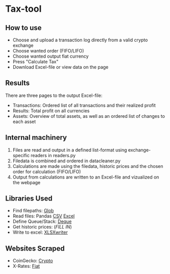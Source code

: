 # Tax-tool

## How to use
- Choose and upload a transaction log directly from a valid crypto exchange
- Choose wanted order (FIFO/LIFO)
- Choose wanted output fiat currency
- Press "Calculate Tax"
- Download Excel-file or view data on the page

## Results
There are three pages to the output Excel-file:
- Transactions: Ordered list of all transactions and their realized profit
- Results: Total profit on all currencies
- Assets: Overview of total assets, as well as an ordered list of changes to each asset

## Internal machinery
1. Files are read and output in a defined list-format using exchange-specific readers in readers.py
2. Filedata is combined and ordered in datacleaner.py
3. Calculations are made using the filedata, historic prices and the chosen order for calculation (FIFO/LIFO)
4. Output from calculations are written to an Excel-file and vizualized on the webpage

## Libraries Used
- Find filepaths: [Glob](https://docs.python.org/3/library/glob.html)
- Read files: Pandas [CSV](https://pandas.pydata.org/docs/reference/api/pandas.read_csv.html) [Excel](https://pandas.pydata.org/docs/reference/api/pandas.read_excel.html)
- Define Queue/Stack: [Deque](https://docs.python.org/3/library/collections.html#collections.deque)
- Get historic prices: (*FILL IN*)
- Write to excel: [XLSXwriter](https://xlsxwriter.readthedocs.io/)


## Websites Scraped
- CoinGecko: [Crypto](https://www.coingecko.com/en/coins/bitcoin/historical_data?end_date=20230216&start_date=20230215#panel)
- X-Rates: [Fiat](https://www.x-rates.com/historical/?from=USD&amount=1&date=2023-02-15)